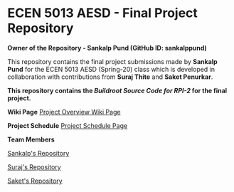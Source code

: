 # ECEN 5013 AESD - Final Project Repository

**Owner of the Repository - Sankalp Pund (GitHub ID: sankalppund)**

This repository contains the final project submissions made by **Sankalp Pund** for the ECEN 5013 AESD (Spring-20) class which is developed in collaboration with contributions from **Suraj Thite** and **Saket Penurkar**.

**This repository contains the _Buildroot Source Code for RPI-2_ for the final project.**

**Wiki Page**
[Project Overview Wiki Page](https://github.com/cu-ecen-5013/final-project-surajthite/wiki/Project-Overview)

**Project Schedule**
[Project Schedule Page](https://github.com/cu-ecen-5013/final-project-surajthite/wiki/Final-Project-Schedule-Page)

**Team Members**

[Sankalp's Repository](https://github.com/cu-ecen-5013/final-project-Sankalppund)

[Suraj's Repository](https://github.com/cu-ecen-5013/final-project-surajthite)

[Saket's Repository](https://github.com/cu-ecen-5013/final-project-SaketPenurkar)

